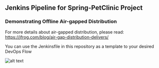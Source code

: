 ## Jenkins Pipeline for Spring-PetClinic Project
### Demonstrating Offline Air-gapped Distribution 

For more details about air-gapped distribution, please read: https://jfrog.com/blog/air-gap-distribution-delivers/

You can use the Jenkinsfile in this repository as a template to your desired DevOps Flow

![alt text](https://i.ibb.co/GPSnRYC/Screen-Shot-2021-02-21-at-13-37-13.png)

